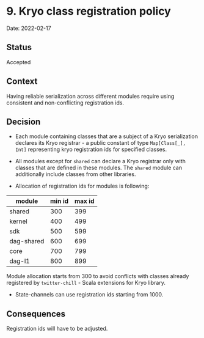 # 9. Kryo class registration policy

Date: 2022-02-17

## Status

Accepted

## Context

Having reliable serialization across different modules require using consistent and 
non-conflicting registration ids.

## Decision

* Each module containing classes that are a subject of a Kryo serialization declares 
its Kryo registrar - a public constant of type `Map[Class[_], Int]` representing kryo 
registration ids for specified classes.

* All modules except for `shared` can declare a Kryo registrar only with classes that 
are defined in these modules. The `shared` module can additionally include classes from 
other libraries.

* Allocation of registration ids for modules is following:

| module     | min id | max id |
| ---------- | ------ | ------ |
| shared     | 300    | 399    |
| kernel     | 400    | 499    |
| sdk        | 500    | 599    |
| dag-shared | 600    | 699    |
| core       | 700    | 799    |
| dag-l1     | 800    | 899    |

Module allocation starts from 300 to avoid conflicts with classes already registered by 
`twitter-chill` - Scala extensions for Kryo library.

* State-channels can use registration ids starting from 1000.


## Consequences

Registration ids will have to be adjusted.
